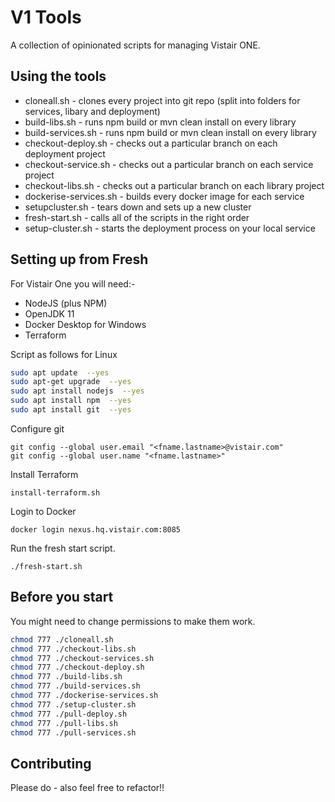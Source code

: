 
#  V1 Tools

A collection of opinionated scripts for managing Vistair ONE.

##  Using the tools

- cloneall.sh - clones every project into git repo (split into folders for services, libary and deployment)
 - build-libs.sh - runs npm build or mvn clean install on every library
 - build-services.sh - runs npm build or mvn clean install on every library
 - checkout-deploy.sh - checks out a particular branch on each deployment project
 - checkout-service.sh - checks out a particular branch on each service project
 - checkout-libs.sh - checks out a particular branch on each library project
- dockerise-services.sh - builds every docker image for each service
- setupcluster.sh - tears down and sets up a new cluster
- fresh-start.sh - calls all of the scripts in the right order
- setup-cluster.sh - starts the deployment process on your local service

##  Setting up from Fresh

For Vistair One you will need:-
 - NodeJS (plus NPM)
 - OpenJDK 11
 - Docker Desktop for Windows
 - Terraform
 
 Script as follows for Linux
```bash
sudo apt update  --yes
sudo apt-get upgrade  --yes
sudo apt install nodejs  --yes
sudo apt install npm  --yes
sudo apt install git  --yes
```

Configure git
```
git config --global user.email "<fname.lastname>@vistair.com"  
git config --global user.name "<fname.lastname>"
```

Install Terraform
```
install-terraform.sh
```

Login to Docker
```
docker login nexus.hq.vistair.com:8085
```

Run the fresh start script.
```
./fresh-start.sh
```

## Before you start

You might need to change permissions to make them work.

```bash
chmod 777 ./cloneall.sh
chmod 777 ./checkout-libs.sh
chmod 777 ./checkout-services.sh
chmod 777 ./checkout-deploy.sh
chmod 777 ./build-libs.sh
chmod 777 ./build-services.sh
chmod 777 ./dockerise-services.sh
chmod 777 ./setup-cluster.sh
chmod 777 ./pull-deploy.sh
chmod 777 ./pull-libs.sh
chmod 777 ./pull-services.sh
```

##  Contributing
Please do - also feel free to refactor!!